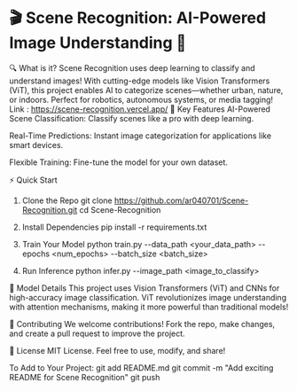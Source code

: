 #  🎬 Scene Recognition: AI-Powered Image Understanding 🚀 
🔍 What is it?
Scene Recognition uses deep learning to classify and understand images! With cutting-edge models like Vision Transformers (ViT), this project enables AI to categorize scenes—whether urban, nature, or indoors. Perfect for robotics, autonomous systems, or media tagging!
Link : https://scene-recognition.vercel.app/
🌟 Key Features
AI-Powered Scene Classification: Classify scenes like a pro with deep learning.

Real-Time Predictions: Instant image categorization for applications like smart devices.

Flexible Training: Fine-tune the model for your own dataset.

⚡ Quick Start
1. Clone the Repo
git clone https://github.com/ar040701/Scene-Recognition.git
cd Scene-Recognition

2. Install Dependencies
pip install -r requirements.txt

3. Train Your Model
python train.py --data_path <your_data_path> --epochs <num_epochs> --batch_size <batch_size>

4. Run Inference
python infer.py --image_path <image_to_classify>

🤖 Model Details
This project uses Vision Transformers (ViT) and CNNs for high-accuracy image classification. ViT revolutionizes image understanding with attention mechanisms, making it more powerful than traditional models!

🎉 Contributing
We welcome contributions! Fork the repo, make changes, and create a pull request to improve the project.

📄 License
MIT License. Feel free to use, modify, and share!

To Add to Your Project:
git add README.md
git commit -m "Add exciting README for Scene Recognition"
git push
